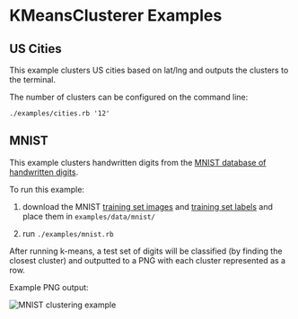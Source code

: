 KMeansClusterer Examples
===


US Cities
---

This example clusters US cities based on lat/lng and outputs the clusters to the terminal.

The number of clusters can be configured on the command line:

```./examples/cities.rb '12'```


MNIST
---

This example clusters handwritten digits from the [MNIST database of handwritten digits](http://yann.lecun.com/exdb/mnist/).

To run this example:

1. download the MNIST [training set images](http://yann.lecun.com/exdb/mnist/train-images-idx3-ubyte.gz) and [training set labels](http://yann.lecun.com/exdb/mnist/train-labels-idx1-ubyte.gz) and place them in ```examples/data/mnist/```

2. run ```./examples/mnist.rb```

After running k-means, a test set of digits will be classified (by finding the closest cluster) and outputted to a PNG with each cluster represented as a row.

Example PNG output:

![MNIST clustering example](https://raw.githubusercontent.com/gbuesing/kmeans-clusterer/master/examples/data/mnist_example.png)
